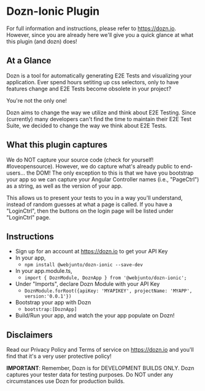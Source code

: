 # Dozn-Ionic Plugin

For full information and instructions, please refer to https://dozn.io.  However, since you are already here we'll give you a quick glance at what this plugin (and dozn) does!

## At a Glance

Dozn is a tool for automatically generating E2E Tests and visualizing your application.  Ever spend hours setiting up css selectors, only to have features change and E2E Tests become obsolete in your project? 

You're not the only one!

Dozn aims to change the way we utilize and think about E2E Testing.  Since (currently) many developers can't find the time to maintain their E2E Test Suite, we decided to change the way we think about E2E Tests.

## What this plugin captures

We do NOT capture your source code (check for yourself! #loveopensource). However, we do capture what's already public to end-users... the DOM!   The only exception to this is that we have you bootstrap your app so we can capture your Angular Controller names (i.e., "PageCtrl") as a string, as well as the version of your app.

This allows us to present your tests to you in a way you'll understand, instead of random guesses at what a page is called.   If you have a "LoginCtrl", then the buttons on the login page will be listed under "LoginCtrl" page.

## Instructions

* Sign up for an account at https://dozn.io to get your API Key
* In your app, 
  * ```npm install @webjunto/dozn-ionic --save-dev```
* In your app.module.ts, 
  * ```import { DoznModule, DoznApp } from '@webjunto/dozn-ionic';```
* Under "Imports", declare Dozn Module with your API Key 
  * ```DoznModule.forRoot({apiKey: 'MYAPIKEY', projectName: 'MYAPP', version:'0.0.1'})```
* Bootstrap your app with Dozn 
  * ```bootstrap:[DoznApp]```
* Build/Run your app, and watch the your app populate on Dozn!

## Disclaimers

Read our Privacy Policy and Terms of service on https://dozn.io and you'll find that it's a very user protective policy!

**IMPORTANT**:  Remember, Dozn is for DEVELOPMENT BUILDS ONLY.  Dozn captures your tester data for testing purposes. Do NOT under any circumstances use Dozn for production builds.
